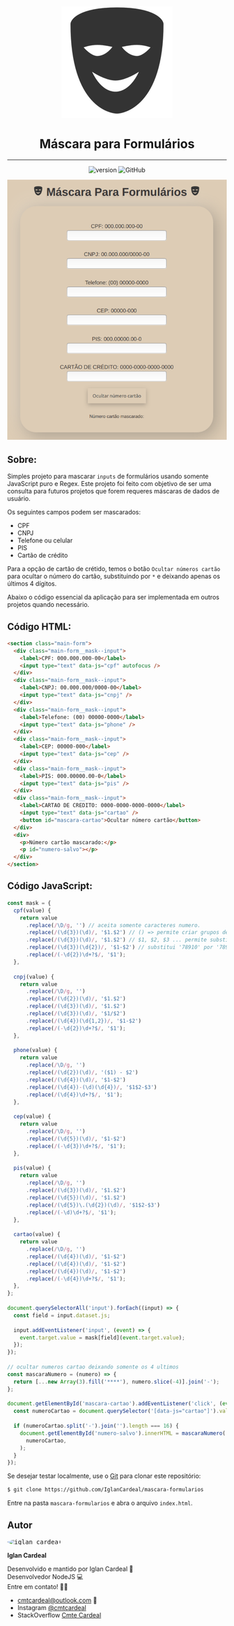 <div align="center">

<img src="./img/mask.png" />

<h1>
Máscara para Formulários
</h1>

<hr>

![version](https://img.shields.io/badge/version-1.0.0-green) ![GitHub](https://img.shields.io/github/license/iglancardeal/velpac)

</div>

<div align="center">

![home](./img/home-app.png)

</div>

## Sobre:

Simples projeto para mascarar `inputs` de formulários usando somente JavaScript puro e Regex. Este projeto foi feito com objetivo de ser uma consulta para futuros projetos que forem requeres máscaras de dados de usuário.

Os seguintes campos podem ser mascarados:

- CPF
- CNPJ
- Telefone ou celular
- PIS
- Cartão de crédito

Para a opção de cartão de crétido, temos o botão `Ocultar números cartão` para ocultar o número do cartão, substituindo por `*` e deixando apenas os últimos 4 dígitos.

Abaixo o código essencial da aplicação para ser implementada em outros projetos quando necessário.

## Código HTML:

```html
<section class="main-form">
  <div class="main-form__mask--input">
    <label>CPF: 000.000.000-00</label>
    <input type="text" data-js="cpf" autofocus />
  </div>
  <div class="main-form__mask--input">
    <label>CNPJ: 00.000.000/0000-00</label>
    <input type="text" data-js="cnpj" />
  </div>
  <div class="main-form__mask--input">
    <label>Telefone: (00) 00000-0000</label>
    <input type="text" data-js="phone" />
  </div>
  <div class="main-form__mask--input">
    <label>CEP: 00000-000</label>
    <input type="text" data-js="cep" />
  </div>
  <div class="main-form__mask--input">
    <label>PIS: 000.00000.00-0</label>
    <input type="text" data-js="pis" />
  </div>
  <div class="main-form__mask--input">
    <label>CARTAO DE CREDITO: 0000-0000-0000-0000</label>
    <input type="text" data-js="cartao" />
    <button id="mascara-cartao">Ocultar número cartão</button>
  </div>
  <div>
    <p>Número cartão mascarado:</p>
    <p id="numero-salvo"></p>
  </div>
</section>
```

## Código JavaScript:

```javascript
const mask = {
  cpf(value) {
    return value
      .replace(/\D/g, '') // aceita somente caracteres numero.
      .replace(/(\d{3})(\d)/, '$1.$2') // () => permite criar grupos de captura.
      .replace(/(\d{3})(\d)/, '$1.$2') // $1, $2, $3 ... permite substituir a captura pela propria captura acrescida de algo
      .replace(/(\d{3})(\d{2})/, '$1-$2') // substitui '78910' por '789-10'.
      .replace(/(-\d{2})\d+?$/, '$1');
  },

  cnpj(value) {
    return value
      .replace(/\D/g, '')
      .replace(/(\d{2})(\d)/, '$1.$2')
      .replace(/(\d{3})(\d)/, '$1.$2')
      .replace(/(\d{3})(\d)/, '$1/$2')
      .replace(/(\d{4})(\d{1,2})/, '$1-$2')
      .replace(/(-\d{2})\d+?$/, '$1');
  },

  phone(value) {
    return value
      .replace(/\D/g, '')
      .replace(/(\d{2})(\d)/, '($1) - $2')
      .replace(/(\d{4})(\d)/, '$1-$2')
      .replace(/(\d{4})-(\d)(\d{4})/, '$1$2-$3')
      .replace(/(\d{4})\d+?$/, '$1');
  },

  cep(value) {
    return value
      .replace(/\D/g, '')
      .replace(/(\d{5})(\d)/, '$1-$2')
      .replace(/(-\d{3})\d+?$/, '$1');
  },

  pis(value) {
    return value
      .replace(/\D/g, '')
      .replace(/(\d{3})(\d)/, '$1.$2')
      .replace(/(\d{5})(\d)/, '$1.$2')
      .replace(/(\d{5})\.(\d{2})(\d)/, '$1$2-$3')
      .replace(/(-\d)\d+?$/, '$1');
  },

  cartao(value) {
    return value
      .replace(/\D/g, '')
      .replace(/(\d{4})(\d)/, '$1-$2')
      .replace(/(\d{4})(\d)/, '$1-$2')
      .replace(/(\d{4})(\d)/, '$1-$2')
      .replace(/(-\d{4})\d+?$/, '$1');
  },
};

document.querySelectorAll('input').forEach((input) => {
  const field = input.dataset.js;

  input.addEventListener('input', (event) => {
    event.target.value = mask[field](event.target.value);
  });
});

// ocultar numeros cartao deixando somente os 4 ultimos
const mascaraNumero = (numero) => {
  return [...new Array(3).fill('****'), numero.slice(-4)].join('-');
};

document.getElementById('mascara-cartao').addEventListener('click', (event) => {
  const numeroCartao = document.querySelector('[data-js="cartao"]').value;

  if (numeroCartao.split('-').join('').length === 16) {
    document.getElementById('numero-salvo').innerHTML = mascaraNumero(
      numeroCartao,
    );
  }
});
```

Se desejar testar localmente, use o [Git](https://git-scm.com/) para clonar este repositório:

```bash
$ git clone https://github.com/IglanCardeal/mascara-formularios
```

Entre na pasta `mascara-formularios` e abra o arquivo `index.html`.

<p id="autor"></p>

## Autor

<kbd>
 <img style="border-radius: 50%;" src="https://avatars1.githubusercontent.com/u/37749943?s=460&u=70f3bf022f3a0f28c332b1aa984510910818ef02&v=4" width="100px;" alt="iglan cardeal"/>
</kbd>

<b>Iglan Cardeal</b>

Desenvolvido e mantido por Iglan Cardeal :hammer: </br>
Desenvolvedor NodeJS 💻 <br>
Entre em contato! 👋🏽

- cmtcardeal@outlook.com :email:
- Instagram [@cmtcardeal](https://www.instagram.com/cmtecardeal/)
- StackOverflow [Cmte Cardeal](https://pt.stackoverflow.com/users/95771/cmte-cardeal?tab=profile)
